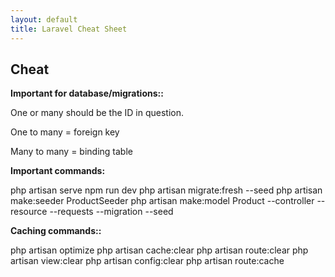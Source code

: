 ```yaml
---
layout: default
title: Laravel Cheat Sheet
---
```


<h2>Cheat</h2>
<b>Important for database/migrations::</b>
<p>One or many should be the ID in question.</p>
<p>One to many = foreign key</p>
<p>Many to many = binding table</p>

<b>Important commands:</b>
<div class="codesnippet">
php artisan serve
npm run dev
php artisan migrate:fresh --seed
php artisan make:seeder ProductSeeder
php artisan make:model Product --controller --resource --requests --migration --seed
</div>

<b>Caching commands::</b>
<div class="codesnippet">
php artisan optimize
php artisan cache:clear
php artisan route:clear
php artisan view:clear
php artisan config:clear
php artisan route:cache
</div>


<!-- <button href="/views/laravel/quick_start">Back</button>-->
<!-- <button href="/views/laravel/quick_start">Next</button> -->

